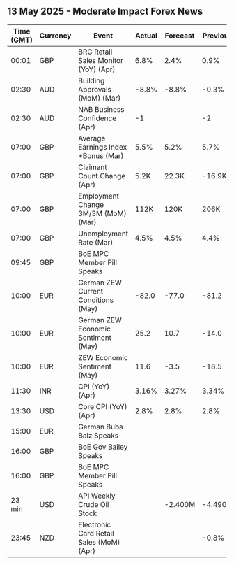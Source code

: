 ## 13 May 2025 - Moderate Impact Forex News

| Time (GMT) | Currency | Event | Actual | Forecast | Previous |
|------|----------|-------|--------|----------|----------|
| 00:01 | GBP | BRC Retail Sales Monitor (YoY) (Apr) | 6.8% | 2.4% | 0.9% |
| 02:30 | AUD | Building Approvals (MoM) (Mar) | -8.8% | -8.8% | -0.3% |
| 02:30 | AUD | NAB Business Confidence (Apr) | -1 |  | -2 |
| 07:00 | GBP | Average Earnings Index +Bonus (Mar) | 5.5% | 5.2% | 5.7% |
| 07:00 | GBP | Claimant Count Change (Apr) | 5.2K | 22.3K | -16.9K |
| 07:00 | GBP | Employment Change 3M/3M (MoM) (Mar) | 112K | 120K | 206K |
| 07:00 | GBP | Unemployment Rate (Mar) | 4.5% | 4.5% | 4.4% |
| 09:45 | GBP | BoE MPC Member Pill Speaks |  |  |  |
| 10:00 | EUR | German ZEW Current Conditions (May) | -82.0 | -77.0 | -81.2 |
| 10:00 | EUR | German ZEW Economic Sentiment (May) | 25.2 | 10.7 | -14.0 |
| 10:00 | EUR | ZEW Economic Sentiment (May) | 11.6 | -3.5 | -18.5 |
| 11:30 | INR | CPI (YoY) (Apr) | 3.16% | 3.27% | 3.34% |
| 13:30 | USD | Core CPI (YoY) (Apr) | 2.8% | 2.8% | 2.8% |
| 15:00 | EUR | German Buba Balz Speaks |  |  |  |
| 16:00 | GBP | BoE Gov Bailey Speaks |  |  |  |
| 16:00 | GBP | BoE MPC Member Pill Speaks |  |  |  |
| 23 min | USD | API Weekly Crude Oil Stock |  | -2.400M | -4.490M |
| 23:45 | NZD | Electronic Card Retail Sales (MoM) (Apr) |  |  | -0.8% |
